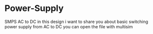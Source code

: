 # Power-Supply
SMPS AC to DC
in this design i want to share you about basic switching power supply from AC to DC
you can open the file with multisim 
